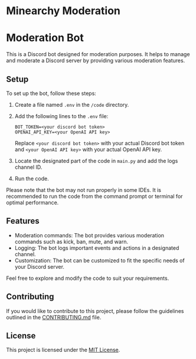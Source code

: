 # Minearchy Moderation 
# Moderation Bot

This is a Discord bot designed for moderation purposes. It helps to manage and moderate a Discord server by providing various moderation features.

## Setup

To set up the bot, follow these steps:

1. Create a file named `.env` in the `/code` directory.
2. Add the following lines to the `.env` file:

    ```
    BOT_TOKEN=<your discord bot token>
    OPENAI_API_KEY=<your OpenAI API key>
    ```

    Replace `<your discord bot token>` with your actual Discord bot token and `<your OpenAI API key>` with your actual OpenAI API key.

3. Locate the designated part of the code in `main.py` and add the logs channel ID.
4. Run the code.

Please note that the bot may not run properly in some IDEs. It is recommended to run the code from the command prompt or terminal for optimal performance.

## Features

- Moderation commands: The bot provides various moderation commands such as kick, ban, mute, and warn.
- Logging: The bot logs important events and actions in a designated channel.
- Customization: The bot can be customized to fit the specific needs of your Discord server.

Feel free to explore and modify the code to suit your requirements.

## Contributing

If you would like to contribute to this project, please follow the guidelines outlined in the [CONTRIBUTING.md](/code/CONTRIBUTING.md) file.

## License

This project is licensed under the [MIT License](/code/LICENSE).


